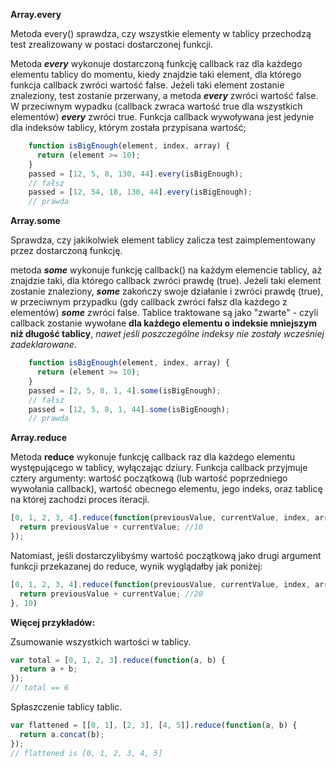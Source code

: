 **Array.every**

Metoda  every() sprawdza, czy wszystkie elementy w tablicy przechodzą test zrealizowany w postaci dostarczonej funkcji.

Metoda ***every*** wykonuje dostarczoną funkcję callback raz dla każdego elementu tablicy do momentu, kiedy znajdzie taki element,
dla którego funkcja callback zwróci wartość false. Jeżeli taki element zostanie znaleziony, test zostanie przerwany,
a metoda ***every*** zwróci wartość false. W przeciwnym wypadku (callback zwraca wartość true dla wszystkich elementów) ***every***
zwróci true. Funkcja callback wywoływana jest jedynie dla indeksów tablicy, którym została przypisana wartość;

```javascript
    function isBigEnough(element, index, array) {
      return (element >= 10);
    }
    passed = [12, 5, 8, 130, 44].every(isBigEnough);
    // fałsz
    passed = [12, 54, 18, 130, 44].every(isBigEnough);
    // prawda
````

**Array.some**

Sprawdza, czy jakikolwiek element tablicy zalicza test zaimplementowany przez dostarczoną funkcję.

metoda ***some*** wykonuje funkcję callback() na każdym elemencie tablicy, aż znajdzie taki, dla którego callback zwróci
prawdę (true). Jeżeli taki element zostanie znaleziony, ***some*** zakończy swoje działanie i zwróci prawdę (true),
w przeciwnym przypadku (gdy callback zwróci fałsz dla każdego z elementów) ***some*** zwróci false.
Tablice traktowane są jako "zwarte" - czyli callback zostanie wywołane **dla każdego elementu o indeksie mniejszym
niż długość tablicy**, *nawet jeśli poszczególne indeksy nie zostały wcześniej zadeklarowane*.

```javascript
    function isBigEnough(element, index, array) {
      return (element >= 10);
    }
    passed = [2, 5, 8, 1, 4].some(isBigEnough);
    // fałsz
    passed = [12, 5, 8, 1, 44].some(isBigEnough);
    // prawda
```

**Array.reduce**

Metoda **reduce** wykonuje funkcję callback raz dla każdego elementu występującego w tablicy, wyłączając dziury. Funkcja callback
przyjmuje cztery argumenty: wartość początkową (lub wartość poprzedniego wywołania callback), wartość obecnego elementu,
jego indeks, oraz tablicę na której zachodzi proces iteracji.

```javascript
[0, 1, 2, 3, 4].reduce(function(previousValue, currentValue, index, array) {
  return previousValue + currentValue; //10
});
```

Natomiast, jeśli dostarczylibyśmy wartość początkową jako drugi argument funkcji przekazanej do reduce, wynik wyglądałby
jak poniżej:

```javascript
[0, 1, 2, 3, 4].reduce(function(previousValue, currentValue, index, array) {
  return previousValue + currentValue; //20
}, 10)
```

**Więcej przykładów:**

Zsumowanie wszystkich wartości w tablicy.

```javascript
var total = [0, 1, 2, 3].reduce(function(a, b) {
  return a + b;
});
// total == 6
```

Spłaszczenie tablicy tablic.

```javascript
var flattened = [[0, 1], [2, 3], [4, 5]].reduce(function(a, b) {
  return a.concat(b);
});
// flattened is [0, 1, 2, 3, 4, 5]
```